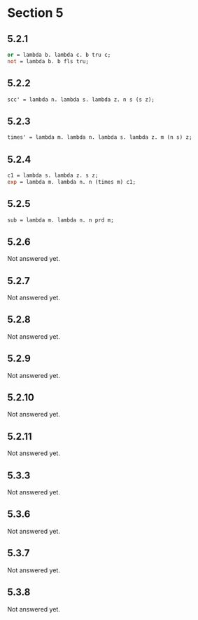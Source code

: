 # Section 5

## 5.2.1

```ocaml
or = lambda b. lambda c. b tru c;
not = lambda b. b fls tru;
```

## 5.2.2

```ocaml
scc' = lambda n. lambda s. lambda z. n s (s z);
```

## 5.2.3

```ocaml
times' = lambda m. lambda n. lambda s. lambda z. m (n s) z;
```

## 5.2.4

```ocaml
c1 = lambda s. lambda z. s z;
exp = lambda m. lambda n. n (times m) c1;
```

## 5.2.5

```ocaml
sub = lambda m. lambda n. n prd m;
```

## 5.2.6

Not answered yet.

## 5.2.7

Not answered yet.

## 5.2.8

Not answered yet.

## 5.2.9

Not answered yet.

## 5.2.10

Not answered yet.

## 5.2.11

Not answered yet.

## 5.3.3

Not answered yet.

## 5.3.6

Not answered yet.

## 5.3.7

Not answered yet.

## 5.3.8

Not answered yet.
